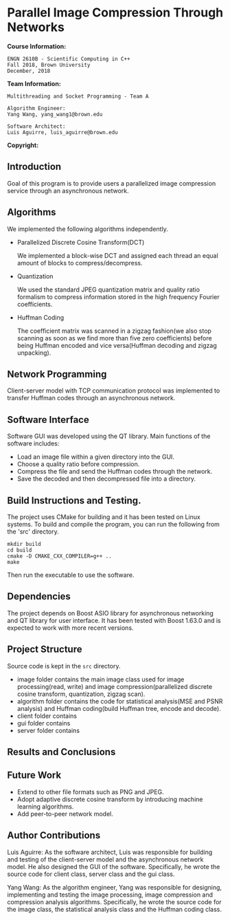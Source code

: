 # Parallel Image Compression Through Networks
**Course Information:**

    ENGN 2610B - Scientific Computing in C++
    Fall 2018, Brown University
    December, 2018

**Team Information:**

    Multithreading and Socket Programming - Team A

    Algorithm Engineer:
    Yang Wang, yang_wang1@brown.edu

    Software Architect:
    Luis Aguirre, luis_aguirre@brown.edu

**Copyright:**


## Introduction
Goal of this program is to provide users a parallelized image compression service through an asynchronous network.

## Algorithms
We implemented the following algorithms independently.
- Parallelized Discrete Cosine Transform(DCT)

    We implemented a block-wise DCT and assigned each thread an equal amount of blocks to compress/decompress.    
- Quantization

    We used the standard JPEG quantization matrix and quality ratio formalism to compress information stored in the high frequency Fourier coefficients.
- Huffman Coding

    The coefficient matrix was scanned in a zigzag fashion(we also stop scanning as soon as we find more than five zero coefficients) before being Huffman encoded and vice versa(Huffman decoding and zigzag unpacking).

## Network Programming
Client-server model with TCP communication protocol was implemented to transfer Huffman codes through an asynchronous network.

## Software Interface
Software GUI was developed using the QT library. Main functions of the software includes:
- Load an image file within a given directory into the GUI.
- Choose a quality ratio before compression.
- Compress the file and send the Huffman codes through the network.
- Save the decoded and then decompressed file into a directory.

## Build Instructions and Testing.
The project uses CMake for building and it has been tested on Linux systems.
To build and compile the program, you can run the following from the 'src' directory.
```
mkdir build
cd build
cmake -D CMAKE_CXX_COMPILER=g++ ..
make
```
Then run the executable to use the software.

## Dependencies
The project depends on Boost ASIO library for asynchronous networking and QT library for user interface. It has been tested with Boost 1.63.0 and is expected to work with more recent versions.

## Project Structure
Source code is kept in the `src` directory.
- image folder contains the main image class used for image processing(read, write) and image compression(parallelized discrete cosine transform, quantization, zigzag scan).
- algorithm folder contains the code for statistical analysis(MSE and PSNR analysis) and Huffman coding(build Huffman tree, encode and decode).   
- client folder contains
- gui folder contains
- server folder contains

## Results and Conclusions


## Future Work
- Extend to other file formats such as PNG and JPEG.
- Adopt adaptive discrete cosine transform by introducing machine learning algorithms.
- Add peer-to-peer network model.

## Author Contributions
Luis Aguirre:
As the software architect, Luis was responsible for building and testing of the client-server model and the asynchronous network model. He also designed the GUI of the software. Specifically, he wrote the source code for client class, server class and the gui class.

Yang Wang:
As the algorithm engineer, Yang was responsible for designing, implementing and testing the image processing, image compression and compression analysis algorithms. Specifically, he wrote the source code for the image class, the statistical analysis class and the Huffman coding class.
